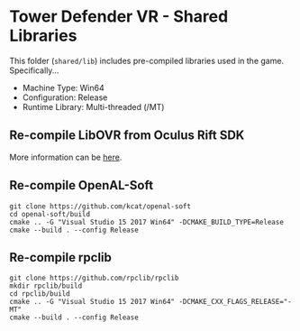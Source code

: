 # Tower Defender VR - Shared Libraries

This folder (`shared/lib`) includes pre-compiled libraries used in the game. Specifically...
* Machine Type: Win64
* Configuration: Release
* Runtime Library: Multi-threaded (/MT)

## Re-compile LibOVR from Oculus Rift SDK

More information can be [here](https://developer.oculus.com/documentation/pcsdk/latest/concepts/dg-sdk-setup/).

## Re-compile OpenAL-Soft

```
git clone https://github.com/kcat/openal-soft
cd openal-soft/build
cmake .. -G "Visual Studio 15 2017 Win64" -DCMAKE_BUILD_TYPE=Release
cmake --build . --config Release
```

## Re-compile rpclib

```
git clone https://github.com/rpclib/rpclib
mkdir rpclib/build
cd rpclib/build
cmake .. -G "Visual Studio 15 2017 Win64" -DCMAKE_CXX_FLAGS_RELEASE="-MT"
cmake --build . --config Release
```
